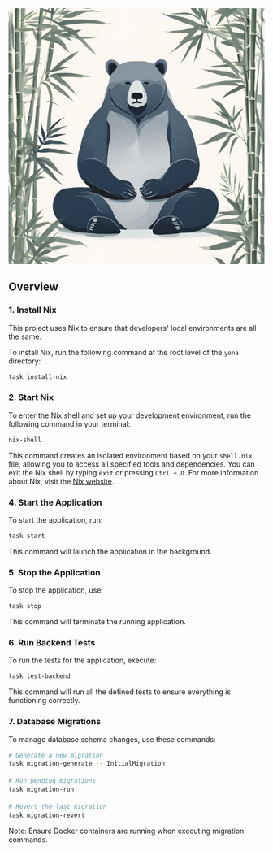<div align="center">

![A bear](images/yona.png)

</div>

## Overview

### 1. Install Nix

This project uses Nix to ensure that developers' local environments are all the same.

To install Nix, run the following command at the root level of the `yona` directory:

```bash
task install-nix
```

### 2. Start Nix

To enter the Nix shell and set up your development environment, run the following command in your terminal:

```bash
nix-shell
```

This command creates an isolated environment based on your `shell.nix` file, allowing you to access all specified tools and dependencies. You can exit the Nix shell by typing `exit` or pressing `Ctrl + D`. For more information about Nix, visit the [Nix website](https://nixos.org/nix/).

### 4. Start the Application

To start the application, run:

```bash
task start
```

This command will launch the application in the background.

### 5. Stop the Application

To stop the application, use:

```bash
task stop
```

This command will terminate the running application.

### 6. Run Backend Tests

To run the tests for the application, execute:

```bash
task test-backend
```

This command will run all the defined tests to ensure everything is functioning correctly.

### 7. Database Migrations

To manage database schema changes, use these commands:

```bash
# Generate a new migration
task migration-generate -- InitialMigration

# Run pending migrations
task migration-run

# Revert the last migration
task migration-revert
```

Note: Ensure Docker containers are running when executing migration commands.
